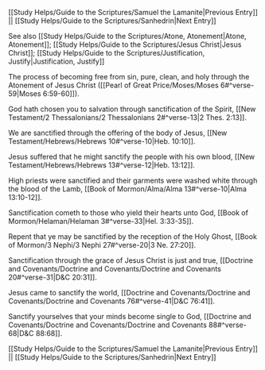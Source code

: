 [[Study Helps/Guide to the Scriptures/Samuel the Lamanite|Previous Entry]]  ||  [[Study Helps/Guide to the Scriptures/Sanhedrin|Next Entry]]

 See also [[Study Helps/Guide to the Scriptures/Atone, Atonement|Atone, Atonement]]; [[Study Helps/Guide to the Scriptures/Jesus Christ|Jesus Christ]]; [[Study Helps/Guide to the Scriptures/Justification, Justify|Justification, Justify]]

 The process of becoming free from sin, pure, clean, and holy through the Atonement of Jesus Christ ([[Pearl of Great Price/Moses/Moses 6#^verse-59|Moses 6:59-60]]).

 God hath chosen you to salvation through sanctification of the Spirit, [[New Testament/2 Thessalonians/2 Thessalonians 2#^verse-13|2 Thes. 2:13]].

 We are sanctified through the offering of the body of Jesus, [[New Testament/Hebrews/Hebrews 10#^verse-10|Heb. 10:10]].

 Jesus suffered that he might sanctify the people with his own blood, [[New Testament/Hebrews/Hebrews 13#^verse-12|Heb. 13:12]].

 High priests were sanctified and their garments were washed white through the blood of the Lamb, [[Book of Mormon/Alma/Alma 13#^verse-10|Alma 13:10-12]].

 Sanctification cometh to those who yield their hearts unto God, [[Book of Mormon/Helaman/Helaman 3#^verse-33|Hel. 3:33-35]].

 Repent that ye may be sanctified by the reception of the Holy Ghost, [[Book of Mormon/3 Nephi/3 Nephi 27#^verse-20|3 Ne. 27:20]].

 Sanctification through the grace of Jesus Christ is just and true, [[Doctrine and Covenants/Doctrine and Covenants/Doctrine and Covenants 20#^verse-31|D&C 20:31]].

 Jesus came to sanctify the world, [[Doctrine and Covenants/Doctrine and Covenants/Doctrine and Covenants 76#^verse-41|D&C 76:41]].

 Sanctify yourselves that your minds become single to God, [[Doctrine and Covenants/Doctrine and Covenants/Doctrine and Covenants 88#^verse-68|D&C 88:68]].

[[Study Helps/Guide to the Scriptures/Samuel the Lamanite|Previous Entry]]  ||  [[Study Helps/Guide to the Scriptures/Sanhedrin|Next Entry]]